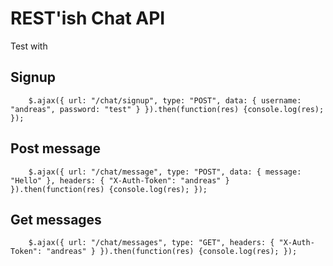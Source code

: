 ﻿# REST'ish Chat API

Test with

## Signup

		$.ajax({ url: "/chat/signup", type: "POST", data: { username: "andreas", password: "test" } }).then(function(res) {console.log(res); });

## Post message

		$.ajax({ url: "/chat/message", type: "POST", data: { message: "Hello" }, headers: { "X-Auth-Token": "andreas" } }).then(function(res) {console.log(res); });

## Get messages

		$.ajax({ url: "/chat/messages", type: "GET", headers: { "X-Auth-Token": "andreas" } }).then(function(res) {console.log(res); });